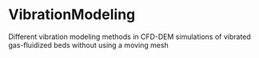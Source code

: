 # VibrationModeling
Different vibration modeling methods in CFD-DEM simulations of vibrated gas-fluidized beds without using a moving mesh
